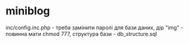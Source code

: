 # miniblog
inc/config.inc.php - треба замінити паролі для бази даних, 
дір "img" - повинна мати chmod 777, 
структура бази - db_structure.sql
